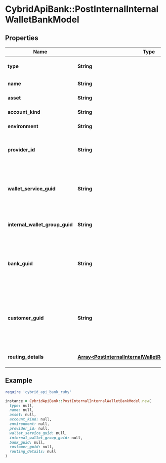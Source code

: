 # CybridApiBank::PostInternalInternalWalletBankModel

## Properties

| Name | Type | Description | Notes |
| ---- | ---- | ----------- | ----- |
| **type** | **String** | The type of internal wallet. |  |
| **name** | **String** | The name of the account. |  |
| **asset** | **String** | The asset code. |  |
| **account_kind** | **String** | The type of account. |  |
| **environment** | **String** | The account environment. |  |
| **provider_id** | **String** | The id of the account at the third-party provider. | [optional] |
| **wallet_service_guid** | **String** | The wallet service guid; required when specifying the provider_id. | [optional] |
| **internal_wallet_group_guid** | **String** | The unique identifier of the wallet group. | [optional] |
| **bank_guid** | **String** | The unique identifier for the bank associated with the trading deposits wallet. | [optional] |
| **customer_guid** | **String** | The unique identifier for the customer associated with the trading deposits wallet. | [optional] |
| **routing_details** | [**Array&lt;PostInternalInternalWalletRoutingDetailBankModel&gt;**](PostInternalInternalWalletRoutingDetailBankModel.md) | The routing details for this wallet. | [optional] |

## Example

```ruby
require 'cybrid_api_bank_ruby'

instance = CybridApiBank::PostInternalInternalWalletBankModel.new(
  type: null,
  name: null,
  asset: null,
  account_kind: null,
  environment: null,
  provider_id: null,
  wallet_service_guid: null,
  internal_wallet_group_guid: null,
  bank_guid: null,
  customer_guid: null,
  routing_details: null
)
```

